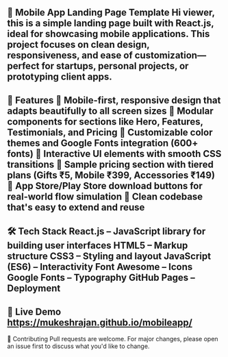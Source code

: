 📱 Mobile App Landing Page Template
Hi viewer, this is a simple landing page built with React.js, ideal for showcasing mobile applications. This project focuses on clean design, responsiveness, and ease of customization—perfect for startups, personal projects, or prototyping client apps.
-------------------------------------------------------------------------------------------------
🌟 Features
🔹 Mobile-first, responsive design that adapts beautifully to all screen sizes
🔹 Modular components for sections like Hero, Features, Testimonials, and Pricing
🔹 Customizable color themes and Google Fonts integration (600+ fonts)
🔹 Interactive UI elements with smooth CSS transitions
🔹 Sample pricing section with tiered plans (Gifts ₹5, Mobile ₹399, Accessories ₹149)
🔹 App Store/Play Store download buttons for real-world flow simulation
🔹 Clean codebase that's easy to extend and reuse
-------------------------------------------------------------------------------------------------
🛠 Tech Stack
React.js – JavaScript library for building user interfaces
HTML5 – Markup structure
CSS3 – Styling and layout
JavaScript (ES6) – Interactivity
Font Awesome – Icons
Google Fonts – Typography
GitHub Pages – Deployment
-------------------------------------------------------------------------------------------------
🚀 Live Demo
https://mukeshrajan.github.io/mobileapp/
-------------------------------------------------------------------------------------------------
🤝 Contributing
Pull requests are welcome. For major changes, please open an issue first to discuss what you'd like to change.
